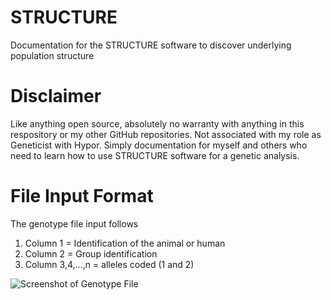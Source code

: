 # STRUCTURE

Documentation for the STRUCTURE software to discover underlying population structure

# Disclaimer

Like anything open source, absolutely no warranty with anything in this respository or my other GitHub repositories. Not associated with my role as Geneticist with Hypor. Simply documentation for myself and others who need to learn how to use STRUCTURE software for a genetic analysis. 

# File Input Format

The genotype file input follows
1) Column 1 = Identification of the animal or human
2) Column 2 = Group identification
3) Column 3,4,...,n = alleles coded (1 and 2)


![Screenshot of Genotype File](/Screenshots/structure_input_genotype_file.png?raw=true "Genotype file input")







